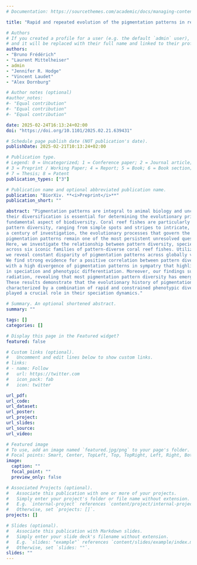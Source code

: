 ```yaml
---
# Documentation: https://sourcethemes.com/academic/docs/managing-content/

title: "Rapid and repeated evolution of the pigmentation patterns in reef fishes"

# Authors
# If you created a profile for a user (e.g. the default `admin` user), write the username (folder name) here 
# and it will be replaced with their full name and linked to their profile.
authors: 
- "Bruno Frédérich"
- "Laurent Mittelheiser"
- admin
- "Jennifer R. Hodge"
- "Vincent Laudet"
- "Alex Dornburg"

# Author notes (optional)
#author_notes:
#- "Equal contribution"
#- "Equal contribution"
#- "Equal contribution"

date: 2025-02-24T16:13:24+02:00
doi: "https://doi.org/10.1101/2025.02.21.639431"

# Schedule page publish date (NOT publication's date).
publishDate: 2025-02-21T10:13:24+02:00

# Publication type.
# Legend: 0 = Uncategorized; 1 = Conference paper; 2 = Journal article;
# 3 = Preprint / Working Paper; 4 = Report; 5 = Book; 6 = Book section;
# 7 = Thesis; 8 = Patent
publication_types: ["3"]

# Publication name and optional abbreviated publication name.
publication: "BiorXiv. **<i>Preprint</i>**"
publication_short: ""

abstract: "Pigmentation patterns are integral to animal biology and uncovering the mechanisms driving 
their diversification is essential for determining the evolutionary principles that shape this 
fundamental aspect of biodiversity. Coral reef fishes are particularly notable for their extraordinary 
pattern diversity, ranging from simple spots and stripes to intricate, maze-like designs. Despite over 
a century of investigation, the evolutionary processes that govern the diversification of these 
pigmentation patterns remain one of the most persistent unresolved questions in evolutionary biology. 
Here, we investigate the relationship between pattern diversity, species richness, and geography 
across six iconic families of pattern-diverse coral reef fishes. Utilizing time-calibrated phylogenies, 
we reveal constant disparity of pigmentation patterns across globally variable reef fish communities. 
We find strong evidence for a positive correlation between pattern diversity and species richness, 
with a high divergence of pigmentation patterns in sympatry that highlights the role of these patterns 
in speciation and phenotypic differentiation. Moreover, our findings support the stages model of adaptive 
radiation, revealing that most pigmentation pattern diversity has emerged in evolutionary history. 
These results demonstrate that the evolutionary history of pigmentation patterns in reef fishes is 
characterized by a combination of rapid and constrained phenotypic diversification that has likely 
played a crucial role in their speciation dynamics."

# Summary. An optional shortened abstract.
summary: ""

tags: []
categories: []

# Display this page in the Featured widget?
featured: false

# Custom links (optional).
#   Uncomment and edit lines below to show custom links.
# links:
# - name: Follow
#   url: https://twitter.com
#   icon_pack: fab
#   icon: twitter

url_pdf:
url_code:
url_dataset:
url_poster:
url_project:
url_slides:
url_source:
url_video:

# Featured image
# To use, add an image named `featured.jpg/png` to your page's folder. 
# Focal points: Smart, Center, TopLeft, Top, TopRight, Left, Right, BottomLeft, Bottom, BottomRight.
image:
  caption: ""
  focal_point: ""
  preview_only: false

# Associated Projects (optional).
#   Associate this publication with one or more of your projects.
#   Simply enter your project's folder or file name without extension.
#   E.g. `internal-project` references `content/project/internal-project/index.md`.
#   Otherwise, set `projects: []`.
projects: []

# Slides (optional).
#   Associate this publication with Markdown slides.
#   Simply enter your slide deck's filename without extension.
#   E.g. `slides: "example"` references `content/slides/example/index.md`.
#   Otherwise, set `slides: ""`.
slides: ""
---
```


